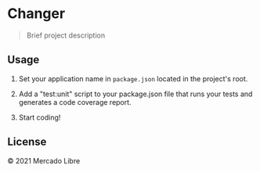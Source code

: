 # Changer

> Brief project description

## Usage

1. Set your application name in `package.json` located in the project's root. 

3. Add a "test:unit" script to your package.json file that runs your tests and generates a code coverage report.

4. Start coding!

## License

© 2021 Mercado Libre
